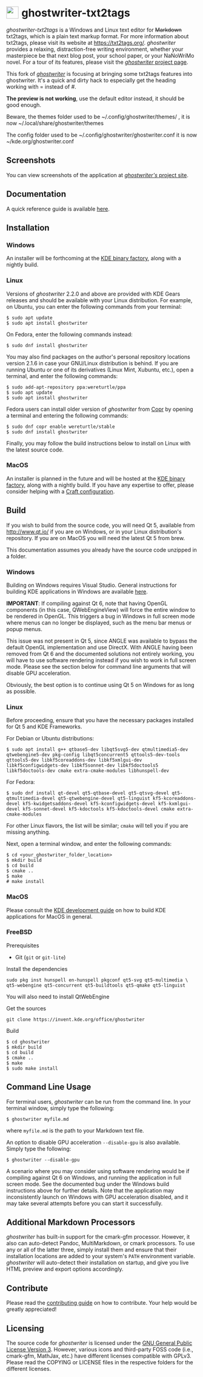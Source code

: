 # <img src="./resources/images/ghostwriter.svg" align="left" width="32" style="padding-right:5px"> ghostwriter-txt2tags



*ghostwriter-txt2tags* is a Windows and Linux text editor for ~~Markdown~~ txt2tags, which is a plain text markup format. For more information about txt2tags, please visit its website at <https://txt2tags.org/>.  *ghostwriter* provides a relaxing, distraction-free writing environment, whether your masterpiece be that next blog post, your school paper, or your NaNoWriMo novel.  For a tour of its features, please visit the [*ghostwriter* project page](http://wereturtle.github.io/ghostwriter/).

This fork of [*ghostwriter*](http://wereturtle.github.io/ghostwriter/) is focusing at bringing some txt2tags features into ghostwriter. It's a quick and dirty hack to especially get the heading working with = instead of #.

**The preview is not working**, use the default editor instead, it should be good enough.


Beware, the themes folder used to be ~/.config/ghostwriter/themes/ , it is now  ~/.local/share/ghostwriter/themes

The config folder used to be ~/.config/ghostwriter/ghostwriter.conf it is now ~/kde.org/ghostwriter.conf

## Screenshots

You can view screenshots of the application at [*ghostwriter's* project site](https://ghostwriter.kde.org).

## Documentation

A quick reference guide is available [here](https://ghostwriter.kde.org/documentation/).

## Installation

### Windows

An installer will be forthcoming at the [KDE binary factory](https://binary-factory.kde.org/), along with a nightly build.

### Linux

Versions of *ghostwriter* 2.2.0 and above are provided with KDE Gears releases and should be available with your Linux distribution.  For example, on Ubuntu, you can enter the following commands from your terminal:

    $ sudo apt update
    $ sudo apt install ghostwriter

On Fedora, enter the following commands instead:

    $ sudo dnf install ghostwriter

You may also find packages on the author's personal repository locations version 2.1.6 in case your GNU/Linux distribution is behind.  If you are running Ubuntu or one of its derivatives (Linux Mint, Xubuntu, etc.), open a terminal, and enter the following commands:

    $ sudo add-apt-repository ppa:wereturtle/ppa
    $ sudo apt update
    $ sudo apt install ghostwriter

Fedora users can install older version of *ghostwriter* from [Copr](https://copr.fedorainfracloud.org/) by opening a terminal and entering the following commands:

    $ sudo dnf copr enable wereturtle/stable
    $ sudo dnf install ghostwriter

Finally, you may follow the build instructions below to install on Linux with the latest source code.

### MacOS

An installer is planned in the future and will be hosted at the [KDE binary factory](https://binary-factory.kde.org/), along with a nightly build.  If you have any expertise to offer, please consider helping with a [Craft configuration](https://community.kde.org/Craft).

## Build

If you wish to build from the source code, you will need Qt 5, available from <http://www.qt.io/> if you are on Windows, or in your Linux distribution's repository. If you are on MacOS you will need the latest Qt 5 from brew.

This documentation assumes you already have the source code unzipped in a folder.

### Windows

Building on Windows requires Visual Studio.  General instructions for building KDE applications in Windows are available [here](https://community.kde.org/Get_Involved/development/Windows).

**IMPORTANT**: If compiling against Qt 6, note that having OpenGL components (in this case, QWebEngineView) will force the entire window to be rendered in OpenGL.  This triggers a bug in Windows in full screen mode where menus can no longer be displayed, such as the menu bar menus or popup menus.

This issue was not present in Qt 5, since ANGLE was available to bypass the default OpenGL implementation and use DirectX.  With ANGLE having been removed from Qt 6 and the documented solutions not entirely working, you will have to use software rendering instead if you wish to work in full screen mode.  Please see the section below for command line arguments that will disable GPU acceleration.

Obviously, the best option is to continue using Qt 5 on Windows for as long as possible.

### Linux

Before proceeding, ensure that you have the necessary packages installed for Qt 5 and KDE Frameworks.

For Debian or Ubuntu distributions:

    $ sudo apt install g++ qtbase5-dev libqt5svg5-dev qtmultimedia5-dev qtwebengine5-dev pkg-config libqt5concurrent5 qttools5-dev-tools qttools5-dev libkf5coreaddons-dev libkf5xmlgui-dev libkf5configwidgets-dev libkf5sonnet-dev libkf5doctools5 libkf5doctools-dev cmake extra-cmake-modules libhunspell-dev

For Fedora:

    $ sudo dnf install qt-devel qt5-qtbase-devel qt5-qtsvg-devel qt5-qtmultimedia-devel qt5-qtwebengine-devel qt5-linguist kf5-kcoreaddons-devel kf5-kwidgetsaddons-devel kf5-kconfigwidgets-devel kf5-kxmlgui-devel kf5-sonnet-devel kf5-kdoctools kf5-kdoctools-devel cmake extra-cmake-modules

For other Linux flavors, the list will be similar; `cmake` will tell you if you are missing anything.

Next, open a terminal window, and enter the following commands:

    $ cd <your_ghostwriter_folder_location>
    $ mkdir build
    $ cd build
    $ cmake ..
    $ make
    # make install

### MacOS

Please consult the [KDE development guide](https://community.kde.org/Get_Involved/development/Mac) on how to build KDE applications for MacOS in general.

### FreeBSD

Prerequisites

* Git (`git` or `git-lite`)

Install the dependencies

    sudo pkg inst hunspell en-hunspell pkgconf qt5-svg qt5-multimedia \
    qt5-webengine qt5-concurrent qt5-buildtools qt5-qmake qt5-linguist

You will also need to install QtWebEngine

Get the sources

    git clone https://invent.kde.org/office/ghostwriter

Build

    $ cd ghostwriter
    $ mkdir build
    $ cd build
    $ cmake ..
    $ make
    $ sudo make install

## Command Line Usage

For terminal users, *ghostwriter* can be run from the command line.  In your terminal window, simply type the following:

    $ ghostwriter myfile.md

where `myfile.md` is the path to your Markdown text file.

An option to disable GPU acceleration `--disable-gpu` is also available.  Simply type the following:

    $ ghostwriter --disable-gpu

A scenario where you may consider using software rendering would be if compiling against Qt 6 on Windows, and running the application in full screen mode.  See the documented bug under the Windows build instructions above for further details.  Note that the application may inconsistently launch on Windows with GPU acceleration disabled, and it may take several attempts before you can start it successfully.

## Additional Markdown Processors

*ghostwriter* has built-in support for the cmark-gfm processor.  However, it also can auto-detect Pandoc, MultiMarkdown, or cmark processors.  To use any or all of the latter three, simply install them and ensure that their installation locations are added to your system's `PATH` environment variable.  *ghostwriter* will auto-detect their installation on startup, and give you live HTML preview and export options accordingly.

## Contribute

Please read the [contributing guide](https://ghostwriter.kde.org/contribute/) on how to contribute.  Your help would be greatly appreciated!

## Licensing

The source code for *ghostwriter* is licensed under the [GNU General Public License Version 3](http://www.gnu.org/licenses/gpl.html).  However, various icons and third-party FOSS code (i.e., cmark-gfm, MathJax, etc.) have different licenses compatible with GPLv3.  Please read the COPYING or LICENSE files in the respective folders for the different licenses.
